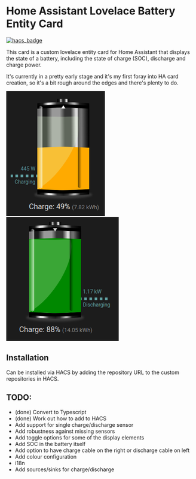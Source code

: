 # Home Assistant Lovelace Battery Entity Card

[![hacs_badge](https://img.shields.io/badge/HACS-Custom-41BDF5.svg?style=for-the-badge)](https://github.com/hacs/integration)

This card is a custom lovelace entity card for Home Assistant that displays the state of a battery, including
the state of charge (SOC), discharge and charge power.

It's currently in a pretty early stage and it's my first foray into HA card creation, so it's a bit rough around the 
edges and there's plenty to do.

![Battery Entity Card](docs/charging.png)
![Battery Entity Card](docs/discharging.png)

## Installation

Can be installed via HACS by adding the repository URL to the custom repositories in HACS.

## TODO:

* (done) Convert to Typescript
* (done) Work out how to add to HACS
* Add support for single charge/discharge sensor
* Add robustness against missing sensors
* Add toggle options for some of the display elements
* Add SOC in the battery itself
* Add option to have charge cable on the right or discharge cable on left
* Add colour configuration
* i18n
* Add sources/sinks for charge/discharge
